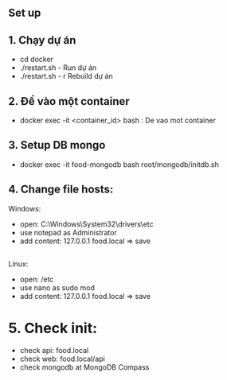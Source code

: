 ## Set up

## 1. Chạy dự án
- cd docker
- ./restart.sh - Run dự án
- ./restart.sh - r Rebuild dự án


## 2. Để vào một container
- docker exec -it <container_id> bash : De vao mot container


## 3. Setup DB mongo
- docker exec -it food-mongodb bash
root/mongodb/initdb.sh


## 4. Change file hosts:
Windows:
- open: C:\Windows\System32\drivers\etc
- use notepad as Administrator
- add content: 127.0.0.1 food.local => save
##
Linux:
- open: /etc
- use nano as sudo mod
- add content: 127.0.0.1 food.local => save

# 5. Check init:
- check api: food.local
- check web: food.local/api
- check mongodb at MongoDB Compass
